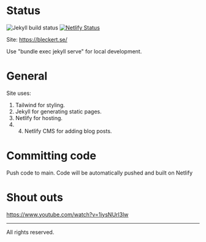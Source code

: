# Status
![Jekyll build status](https://github.com/Janble2021/Janble2021.github.io/actions/workflows/main.yml/badge.svg)
[![Netlify Status](https://api.netlify.com/api/v1/badges/51610529-0f98-48ec-bc66-45d6bac849fd/deploy-status)](https://app.netlify.com/sites/bleckertse/deploys)

Site: https://bleckert.se/

Use "bundle exec jekyll serve" for local development.

# General
Site uses:
1. Tailwind for styling.
2. Jekyll for generating static pages.
3. Netlify for hosting.
4. 4. Netlify CMS for adding blog posts.

# Committing code
Push code to main. Code will be automatically pushed and built on Netlify

# Shout outs
https://www.youtube.com/watch?v=1iysNUrI3lw

---

All rights reserved.
